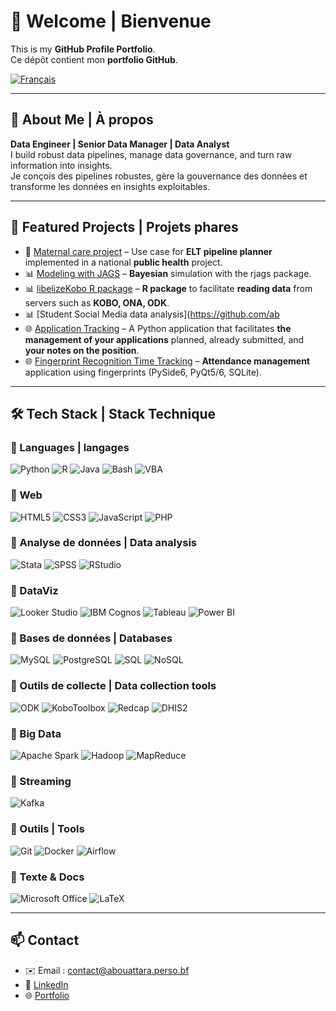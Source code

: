 # 👋 Welcome | Bienvenue

This is my **GitHub Profile Portfolio**.  
Ce dépôt contient mon **portfolio GitHub**.  

[![Français](https://img.shields.io/badge/Lire_en_Français-green)](./fr/README.md)

---

## 🚀 About Me | À propos
**Data Engineer | Senior Data Manager | Data Analyst**  
I build robust data pipelines, manage data governance, and turn raw information into insights.  
Je conçois des pipelines robustes, gère la gouvernance des données et transforme les données en insights exploitables.  

---

## 🌟 Featured Projects | Projets phares

- 🚀 [Maternal care project](https://github.com/abouattara/data-engineering/tree/main/maternal-health-project) – Use case for **ELT pipeline planner** implemented in a national **public health** project.
- 📊 [Modeling with JAGS](https://abouattara.github.io/jags-model/) – **Bayesian** simulation with the rjags package.  
- 📊 [libelizeKobo R package](https://abouattara.github.io/labelizeKobo/) – **R package** to facilitate **reading data** from servers such as **KOBO, ONA, ODK**.
- 📊 [Student Social Media data analysis](https://github.com/ab
- 🌐 [Application Tracking](https://abouattara.github.io/suivi-de-candidatures/) – A Python application that facilitates **the management of your applications** planned, already submitted, and **your notes on the position**. 
- 🌐 [Fingerprint Recognition Time Tracking](https://github.com/abouattara/development/) – **Attendance management** application using fingerprints (PySide6, PyQt5/6, SQLite).

---

## 🛠 Tech Stack | Stack Technique

### 🔹 Languages | langages
![Python](https://img.shields.io/badge/Python-3776AB?logo=python&logoColor=white)  ![R](https://img.shields.io/badge/R-276DC3?logo=r&logoColor=white)  ![Java](https://img.shields.io/badge/Java-007396?logo=java&logoColor=white)  ![Bash](https://img.shields.io/badge/Bash-4EAA25?logo=gnu-bash&logoColor=white)  ![VBA](https://img.shields.io/badge/VBA-217346?logo=microsoft-excel&logoColor=white)  

### 🔹 Web  
![HTML5](https://img.shields.io/badge/HTML5-E34F26?logo=html5&logoColor=white)  ![CSS3](https://img.shields.io/badge/CSS3-1572B6?logo=css3&logoColor=white)  ![JavaScript](https://img.shields.io/badge/JavaScript-F7DF1E?logo=javascript&logoColor=black)  ![PHP](https://img.shields.io/badge/PHP-777BB4?logo=php&logoColor=white)  

### 🔹 Analyse de données | Data analysis 
![Stata](https://img.shields.io/badge/Stata-1A5D8D?logoColor=white)  ![SPSS](https://img.shields.io/badge/SPSS-006699?logoColor=white)  ![RStudio](https://img.shields.io/badge/RStudio-75AADB?logo=rstudio&logoColor=white)  

### 🔹 DataViz
![Looker Studio](https://img.shields.io/badge/Looker%20Studio-4285F4?logo=looker&logoColor=white)  ![IBM Cognos](https://img.shields.io/badge/IBM%20Cognos-052FAD?logo=ibm&logoColor=white)  ![Tableau](https://img.shields.io/badge/Tableau-E97627?logo=tableau&logoColor=white)  ![Power BI](https://img.shields.io/badge/PowerBI-F2C811?logo=powerbi&logoColor=black)  

### 🔹 Bases de données  | Databases
![MySQL](https://img.shields.io/badge/MySQL-4479A1?logo=mysql&logoColor=white)  ![PostgreSQL](https://img.shields.io/badge/PostgreSQL-4169E1?logo=postgresql&logoColor=white)  ![SQL](https://img.shields.io/badge/SQL-336791?logo=databricks&logoColor=white)  ![NoSQL](https://img.shields.io/badge/NoSQL-CC2927?logo=mongodb&logoColor=white)  

### 🔹 Outils de collecte  | Data collection tools
![ODK](https://img.shields.io/badge/ODK-4A90E2?logoColor=white)  ![KoboToolbox](https://img.shields.io/badge/KoboToolbox-1E90FF?logoColor=white)  ![Redcap](https://img.shields.io/badge/Redcap-DC143C?logoColor=white)  ![DHIS2](https://img.shields.io/badge/DHIS2-006699?logoColor=white)  

### 🔹 Big Data  
![Apache Spark](https://img.shields.io/badge/Spark-E25A1C?logo=apachespark&logoColor=white)  ![Hadoop](https://img.shields.io/badge/Hadoop-FFCC00?logo=apachehadoop&logoColor=black)  ![MapReduce](https://img.shields.io/badge/MapReduce-FF6F00?logoColor=white)  

### 🔹 Streaming  
![Kafka](https://img.shields.io/badge/Apache%20Kafka-231F20?logo=apache-kafka&logoColor=white)  

### 🔹 Outils  | Tools
![Git](https://img.shields.io/badge/Git-F05032?logo=git&logoColor=white)  ![Docker](https://img.shields.io/badge/Docker-2496ED?logo=docker&logoColor=white)  ![Airflow](https://img.shields.io/badge/Apache%20Airflow-017CEE?logo=apache-airflow&logoColor=white)  

### 🔹 Texte & Docs  
![Microsoft Office](https://img.shields.io/badge/Microsoft%20Office-D83B01?logo=microsoft-office&logoColor=white)  ![LaTeX](https://img.shields.io/badge/LaTeX-008080?logo=latex&logoColor=white)  


---

## 📫 Contact
- ✉️ Email : contact@abouattara.perso.bf
- 🔗 [LinkedIn](https://linkedin.com/in/abouattara)  
- 🌐 [Portfolio](https://abouattara.perso.bf)
